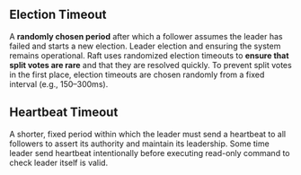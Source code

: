## Election Timeout
A **randomly chosen period** after which a follower assumes the leader has failed and starts a new election. Leader election and ensuring the system remains operational. Raft uses randomized election timeouts to **ensure that split votes are rare** and that they are resolved quickly. To prevent split votes in the first place, election timeouts are chosen randomly from a fixed interval (e.g., 150–300ms).

## Heartbeat Timeout
A shorter, fixed period within which the leader must send a heartbeat to all followers to assert its authority and maintain its leadership. Some time leader send heartbeat intentionally before executing read-only command to check leader itself is valid.
